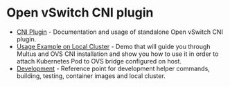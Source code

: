 # Open vSwitch CNI plugin

 * [CNI Plugin](docs/cni-plugin.md) - Documentation and usage of standalone Open vSwitch CNI plugin.
 * [Usage Example on Local Cluster](docs/local-cluster-example.md) - Demo that will guide you through Multus and OVS CNI installation and show you how to use it in order to attach Kubernetes Pod to OVS bridge configured on host.
 * [Development](docs/devel-guide.md) - Reference point for development helper commands, building, testing, container images and local cluster.
